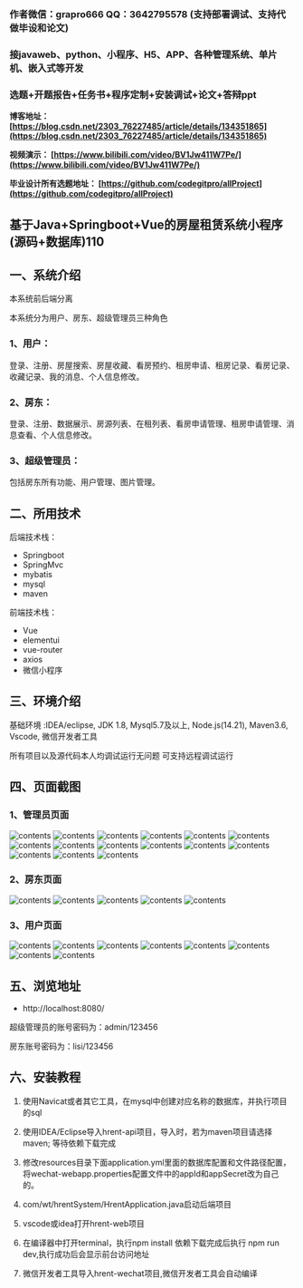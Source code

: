 ### 作者微信：grapro666 QQ：3642795578 (支持部署调试、支持代做毕设和论文)

### 接javaweb、python、小程序、H5、APP、各种管理系统、单片机、嵌入式等开发

### 选题+开题报告+任务书+程序定制+安装调试+论文+答辩ppt

**博客地址：
[https://blog.csdn.net/2303_76227485/article/details/134351865](https://blog.csdn.net/2303_76227485/article/details/134351865)**

**视频演示：
[https://www.bilibili.com/video/BV1Jw411W7Pe/](https://www.bilibili.com/video/BV1Jw411W7Pe/)**

**毕业设计所有选题地址：
[https://github.com/codegitpro/allProject](https://github.com/codegitpro/allProject)**

## 基于Java+Springboot+Vue的房屋租赁系统小程序(源码+数据库)110

## 一、系统介绍
本系统前后端分离

本系统分为用户、房东、超级管理员三种角色

### 1、用户：
登录、注册、房屋搜索、房屋收藏、看房预约、租房申请、租房记录、看房记录、收藏记录、我的消息、个人信息修改。
### 2、房东：
登录、注册、数据展示、房源列表、在租列表、看房申请管理、租房申请管理、消息查看、个人信息修改。
### 3、超级管理员：
包括房东所有功能、用户管理、图片管理。

## 二、所用技术
后端技术栈：
- Springboot
- SpringMvc
- mybatis
- mysql
- maven

前端技术栈：
- Vue
- elementui
- vue-router
- axios
- 微信小程序

## 三、环境介绍
基础环境 :IDEA/eclipse, JDK 1.8, Mysql5.7及以上, Node.js(14.21), Maven3.6, Vscode, 微信开发者工具

所有项目以及源代码本人均调试运行无问题 可支持远程调试运行

## 四、页面截图
### 1、管理员页面
![contents](./picture/picture0.png)
![contents](./picture/picture00.png)
![contents](./picture/picture1.png)
![contents](./picture/picture2.png)
![contents](./picture/picture3.png)
![contents](./picture/picture4.png)
![contents](./picture/picture5.png)
![contents](./picture/picture6.png)
![contents](./picture/picture7.png)
![contents](./picture/picture8.png)
![contents](./picture/picture9.png)
![contents](./picture/picture10.png)
![contents](./picture/picture11.png)
![contents](./picture/picture12.png)
![contents](./picture/picture13.png)
### 2、房东页面
![contents](./picture/picture14.png)
![contents](./picture/picture15.png)
![contents](./picture/picture16.png)
![contents](./picture/picture17.png)
![contents](./picture/picture18.png)
### 3、用户页面
![contents](./picture/picture19.png)
![contents](./picture/picture20.png)
![contents](./picture/picture21.png)
![contents](./picture/picture22.png)
![contents](./picture/picture23.png)
![contents](./picture/picture24.png)
![contents](./picture/picture25.png)
![contents](./picture/picture26.png)


## 五、浏览地址
- http://localhost:8080/

超级管理员的账号密码为：admin/123456

房东账号密码为：lisi/123456

## 六、安装教程

1. 使用Navicat或者其它工具，在mysql中创建对应名称的数据库，并执行项目的sql

2. 使用IDEA/Eclipse导入hrent-api项目，导入时，若为maven项目请选择maven; 等待依赖下载完成

3. 修改resources目录下面application.yml里面的数据库配置和文件路径配置，将wechat-webapp.properties配置文件中的appId和appSecret改为自己的。

4. com/wt/hrentSystem/HrentApplication.java启动后端项目

5. vscode或idea打开hrent-web项目

6. 在编译器中打开terminal，执行npm install 依赖下载完成后执行 npm run dev,执行成功后会显示前台访问地址

7. 微信开发者工具导入hrent-wechat项目,微信开发者工具会自动编译



